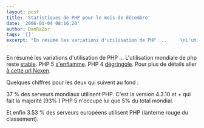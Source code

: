 ```yaml
---
layout: post
title: 'Statistiques de PHP pour le mois de décembre'
date: '2006-01-04 08:16:20'
author: DanRaZor
tags: '[]'
excerpt: "En résumé les variations d'utilisation de PHP ...     \nL'utilisation mondiale de php reste [stable](http://www.nexen.net/phpversion/cartes/2005-12/evolution.global.png). PHP 5  [s'enflamme](http://www.nexen.net/phpversion/cartes/2005-12/evolution.majeure2356.png). PHP 4      …"
---
```


En résumé les variations d'utilisation de PHP ...
L'utilisation mondiale de php reste [stable](http://www.nexen.net/phpversion/cartes/2005-12/evolution.global.png). PHP 5  [s'enflamme](http://www.nexen.net/phpversion/cartes/2005-12/evolution.majeure2356.png). PHP 4 [dégringole](http://www.nexen.net/phpversion/cartes/2005-12/evolution.majeure4.png).   Pour plus de détails aller [à cette url Nexen](http://www.nexen.net/interview/index.php?id=57).

Quelques chiffres pour les deux qui suivent au fond :

37 % des serveurs mondiaux utilisent PHP.   C'est la version 4.3.10 et + qui fait la majorité (93% )   PHP 5 n'occupe lui que 5% du total mondial.

Et enfin 3.53 % des serveurs européens utilisent PHP (lanterne rouge du classement).
